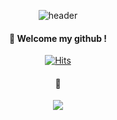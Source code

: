 <div align="center">
  
![header](https://capsule-render.vercel.app/api?type=cylinder&color=8593C6&height=150&section=header&text=HELLO,%20602%20WORLD!&fontColor=ffffff&fontSize=50&animation=twinkling&fontAlignY=55)
####  :wave: Welcome my github !

[![Hits](https://hits.seeyoufarm.com/api/count/incr/badge.svg?url=https%3A%2F%2Fgithub.com%2FKIM602%2Fhit-counter&count_bg=%23A8A8A8&title_bg=%2300185E&icon=baidu.svg&icon_color=%23E7E7E7&title=hits&edge_flat=false)](https://hits.seeyoufarm.com)
  
####  📍
<a href=https://tremendous-straw-dd8.notion.site/HELLO-602-WORLD-1d77554286fb4f52ba8744644dee1074 target="_blank"><img src="https://img.shields.io/badge/Notion-000000?style=flat-square&logo=Notion&logoColor=white"/>
</div>
